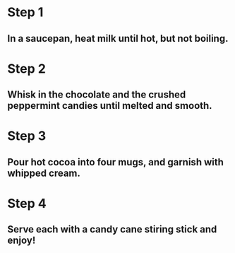 # Step 1
## In a saucepan, heat milk until hot, but not boiling.
#
# Step 2
## Whisk in the chocolate and the crushed peppermint candies until melted and smooth.
#
# Step 3
## Pour hot cocoa into four mugs, and garnish with whipped cream.
#
# Step 4
## Serve each with a candy cane stiring stick and enjoy!